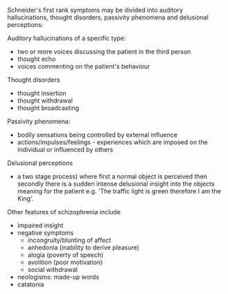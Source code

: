 Schneider's first rank symptoms may be divided into auditory hallucinations, thought disorders, passivity phenomena and delusional perceptions:  
  
Auditory hallucinations of a specific type:  
* two or more voices discussing the patient in the third person
* thought echo
* voices commenting on the patient's behaviour

  
Thought disorders  
* thought insertion
* thought withdrawal
* thought broadcasting

  
Passivity phenomena:   
* bodily sensations being controlled by external influence
* actions/impulses/feelings \- experiences which are imposed on the individual or influenced by others

  
Delusional perceptions  
* a two stage process) where first a normal object is perceived then secondly there is a sudden intense delusional insight into the objects meaning for the patient e.g. 'The traffic light is green therefore I am the King'.

  
Other features of schizophrenia include  
* impaired insight
* negative symptoms
	+ incongruity/blunting of affect
	+ anhedonia (inability to derive pleasure)
	+ alogia (poverty of speech)
	+ avolition (poor motivation)
	+ social withdrawal
* neologisms: made\-up words
* catatonia

